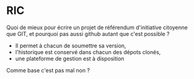 # RIC

Quoi de mieux pour écrire un projet de référendum d'initiative citoyenne que GIT, et pourquoi pas aussi github autant que c'est possible ?

- Il permet à chacun de soumettre sa version,
- l'historique est conservé dans chacun des dépots clonés,
- une plateforme de gestion est à disposition

Comme base c'est pas mal non ?

